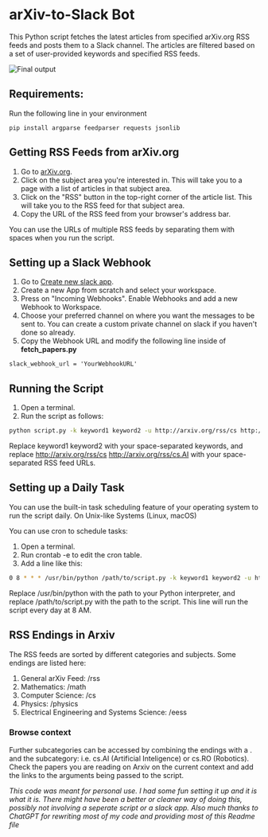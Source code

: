 # arXiv-to-Slack Bot

This Python script fetches the latest articles from specified arXiv.org RSS feeds and posts them to a Slack channel. The articles are filtered based on a set of user-provided keywords and specified RSS feeds. 

![Final output](https://github.com/rafaelsoStanford/ArxivToSlackBot/blob/main/Screenshot%20from%202023-07-26%2017-22-34.png)

## Requirements:
Run the following line in your environment
```
pip install argparse feedparser requests jsonlib
```

## Getting RSS Feeds from arXiv.org

1. Go to [arXiv.org](http://arxiv.org/).
2. Click on the subject area you're interested in. This will take you to a page with a list of articles in that subject area.
3. Click on the "RSS" button in the top-right corner of the article list. This will take you to the RSS feed for that subject area.
4. Copy the URL of the RSS feed from your browser's address bar.

You can use the URLs of multiple RSS feeds by separating them with spaces when you run the script.

## Setting up a Slack Webhook

1. Go to [Create new slack app](https://api.slack.com/apps?new_app=1).
2. Create a new App from scratch and select your workspace. 
3. Press on "Incoming Webhooks". Enable Webhooks and add a new Webhook to Workspace. 
4. Choose your preferred channel on where you want the messages to be sent to. You can create a custom private channel on slack if you haven't done so already.
5. Copy the Webhook URL and modify the following line inside of **fetch_papers.py**

```
slack_webhook_url = 'YourWebhookURL'
```
## Running the Script

1. Open a terminal.
2. Run the script as follows:

```bash
python script.py -k keyword1 keyword2 -u http://arxiv.org/rss/cs http://arxiv.org/rss/cs.AI
```

Replace keyword1 keyword2 with your space-separated keywords, and replace http://arxiv.org/rss/cs http://arxiv.org/rss/cs.AI with your space-separated RSS feed URLs.

## Setting up a Daily Task

You can use the built-in task scheduling feature of your operating system to run the script daily.
On Unix-like Systems (Linux, macOS)

You can use cron to schedule tasks:
1. Open a terminal.
2. Run crontab -e to edit the cron table.
3. Add a line like this:
```bash
0 8 * * * /usr/bin/python /path/to/script.py -k keyword1 keyword2 -u http://arxiv.org/rss/cs http://arxiv.org/rss/cs.AI
```
Replace /usr/bin/python with the path to your Python interpreter, and replace /path/to/script.py with the path to the script. This line will run the script every day at 8 AM.

## RSS Endings in Arxiv
The RSS feeds are sorted by different categories and subjects. Some endings are listed here:
  1. General arXiv Feed: /rss
  2. Mathematics: /math
  3. Computer Science: /cs
  4. Physics: /physics
  5. Electrical Engineering and Systems Science: /eess

### Browse context
Further subcategories can be accessed by combining the endings with a . and the subcategory: i.e. cs.AI (Artificial Inteligence) or cs.RO (Robotics). Check the papers you are reading on Arxiv on the current context and add the links to the arguments being passed to the script. 

*This code was meant for personal use. I had some fun setting it up and it is what it is. There might have been a better or cleaner way of doing this, possibly not involving a seperate script or a slack app.
Also much thanks to ChatGPT for rewriting most of my code and providing most of this Readme file* 
